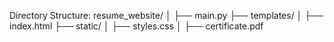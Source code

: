 Directory Structure:
resume_website/
│
├── main.py
├── templates/
│   ├── index.html
├── static/
│   ├── styles.css
│   ├── certificate.pdf
